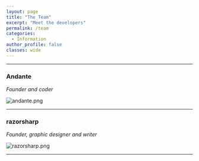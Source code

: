 ```yaml
---
layout: page
title: "The Team"
excerpt: "Meet the developers"
permalink: /team
categories:
  - Information
author_profile: false
classes: wide
---
```


-----

### **Andante**
*Founder and coder*

![andante.png](https://origami-games.github.io/assets/images/profile_pictures/andante.png)

-----

### **razorsharp**
*Founder, graphic designer and writer*

![razorsharp.png](https://origami-games.github.io/assets/images/profile_pictures/razorsharp.png)

-----
